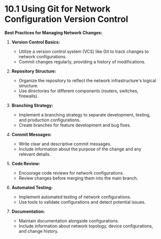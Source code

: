 # 10.1 Using Git for Network Configuration Version Control

**Best Practices for Managing Network Changes:**

1.  **Version Control Basics:**

    - Utilize a version control system (VCS) like Git to track changes to network configurations.
    - Commit changes regularly, providing a history of modifications.

2.  **Repository Structure:**

    - Organize the repository to reflect the network infrastructure's logical structure.
    - Use directories for different components (routers, switches, firewalls).

3.  **Branching Strategy:**

    - Implement a branching strategy to separate development, testing, and production configurations.
    - Create branches for feature development and bug fixes.

4.  **Commit Messages:**

    - Write clear and descriptive commit messages.
    - Include information about the purpose of the change and any relevant details.

5.  **Code Review:**

    - Encourage code reviews for network configurations.
    - Review changes before merging them into the main branch.

6.  **Automated Testing:**

    - Implement automated testing of network configurations.
    - Use tools to validate configurations and detect potential issues.

7.  **Documentation:**

    - Maintain documentation alongside configurations.
    - Include information about network topology, device configurations, and change history.
